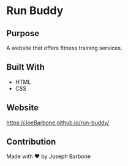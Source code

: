 # Run Buddy

## Purpose

A website that offers fitness training services.


## Built With

* HTML
* CSS

## Website

https://JoeBarbone.github.io/run-buddy/

## Contribution

Made with ❤️ by Joseph Barbone
